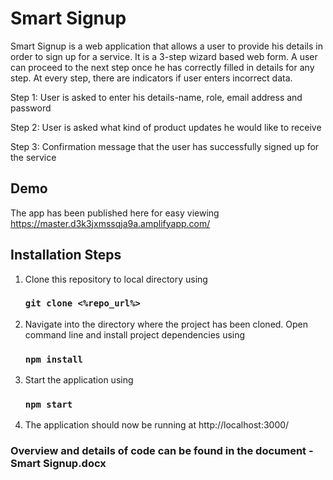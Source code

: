 # Smart Signup

Smart Signup is a web application that allows a user to provide his details in order to sign up for a service. It is a 3-step wizard based web form. A user can proceed to the next step once he has correctly filled in details for any step. At every step, there are indicators if user enters incorrect data.
  
  Step 1: User is asked to enter his details-name, role, email address and password
  
  Step 2: User is asked what kind of product updates he would like to receive
  
  Step 3: Confirmation message that the user has successfully signed up for the service
  
## Demo
The app has been published here for easy viewing
https://master.d3k3jxmssqja9a.amplifyapp.com/

## Installation Steps

1. Clone this repository to local directory using
   ### `git clone <%repo_url%>`

2. Navigate into the directory where the project has been cloned. Open command line and install project dependencies using 
   ### `npm install`

3. Start the application using
   ### `npm start`

4.	The application should now be running at 
    http://localhost:3000/


### Overview and details of code can be found in the document - Smart Signup.docx
